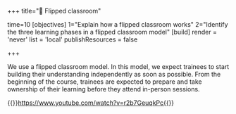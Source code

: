 +++
title="🐬 Flipped classroom"

time=10
[objectives]
    1="Explain how a flipped classroom works"
    2="Identify the three learning phases in a flipped classroom model"
[build]
  render = 'never'
  list = 'local'
  publishResources = false

+++

We use a flipped classroom model. In this model, we expect trainees to start building their understanding independently as soon as possible. From the beginning of the course, trainees are expected to prepare and take ownership of their learning before they attend in-person sessions.

{{<youtube>}}https://www.youtube.com/watch?v=r2b7GeuqkPc{{</youtube>}}
